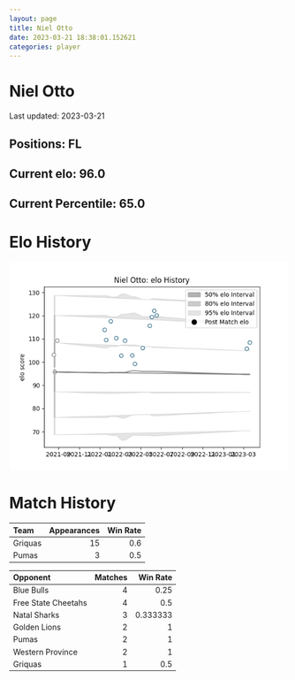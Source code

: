 ```yaml
---  
layout: page  
title: Niel Otto  
date: 2023-03-21 18:38:01.152621  
categories: player  
---
```

# Niel Otto


Last updated: 2023-03-21
## Positions: FL

## Current elo: 96.0

## Current Percentile: 65.0

# Elo History


![elo history](history_NielOtto.png)
# Match History


| Team    |   Appearances |   Win Rate |
|:--------|--------------:|-----------:|
| Griquas |            15 |        0.6 |
| Pumas   |             3 |        0.5 |

| Opponent            |   Matches |   Win Rate |
|:--------------------|----------:|-----------:|
| Blue Bulls          |         4 |   0.25     |
| Free State Cheetahs |         4 |   0.5      |
| Natal Sharks        |         3 |   0.333333 |
| Golden Lions        |         2 |   1        |
| Pumas               |         2 |   1        |
| Western Province    |         2 |   1        |
| Griquas             |         1 |   0.5      |